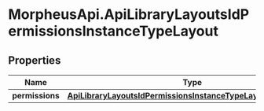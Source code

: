 # MorpheusApi.ApiLibraryLayoutsIdPermissionsInstanceTypeLayout

## Properties

Name | Type | Description | Notes
------------ | ------------- | ------------- | -------------
**permissions** | [**ApiLibraryLayoutsIdPermissionsInstanceTypeLayoutPermissions**](ApiLibraryLayoutsIdPermissionsInstanceTypeLayoutPermissions.md) |  | [optional] 


